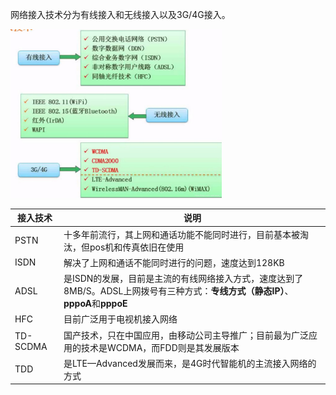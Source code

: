网络接入技术分为有线接入和无线接入以及3G/4G接入。

<img src="img/watermark,type_ZmFuZ3poZW5naGVpdGk,shadow_10,text_aHR0cHM6Ly9ibG9nLmNzZG4ubmV0L2ltcmVhbF8=,size_16,color_FFFFFF,t_70-20220905225241639.jpeg" alt="img" style="zoom:33%;" />

| 接入技术 | 说明                                                         |
| -------- | ------------------------------------------------------------ |
| PSTN     | 十多年前流行，其上网和通话功能不能同时进行，目前基本被淘汰，但pos机和传真依旧在使用 |
| ISDN     | 解决了上网和通话不能同时进行的问题，速度达到128KB            |
| ADSL     | 是ISDN的发展，目前是主流的有线网络接入方式，速度达到了8MB/S。ADSL上网拨号有三种方式：**专线方式（静态IP）**、**pppoA**和**pppoE** |
| HFC      | 目前广泛用于电视机接入网络                                   |
| TD-SCDMA | 国产技术，只在中国应用，由移动公司主导推广；目前最为广泛应用的技术是WCDMA，而FDD则是其发展版本 |
| TDD      | 是LTE—Advanced发展而来，是4G时代智能机的主流接入网络的方式   |

